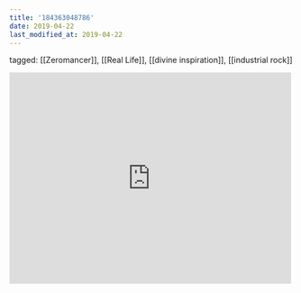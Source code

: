```yaml
---
title: '184363048786'
date: 2019-04-22
last_modified_at: 2019-04-22
---
```

tagged: [[Zeromancer]], [[Real Life]], [[divine inspiration]], [[industrial rock]]
<iframe allow="accelerometer; autoplay; clipboard-write; encrypted-media; gyroscope; picture-in-picture" allowfullscreen="" frameborder="0" height="375" id="youtube_iframe" src="https://www.youtube.com/embed/Bc9_2aND7Dc?feature=oembed&amp;enablejsapi=1&amp;origin=https://safe.txmblr.com&amp;wmode=opaque" width="500"></iframe>